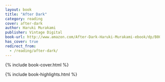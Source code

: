 ```yaml
---
layout: book
title: "After Dark"
category: reading
cover: after-dark
author: Haruki Murakami
publisher: Vintage Digital
book-url: http://www.amazon.com/After-Dark-Haruki-Murakami-ebook/dp/B005TKC040
has_cover: true
redirect_from:
  - /reading/after-dark/
---
```

{% include book-cover.html %}

{% include book-highlights.html %}

